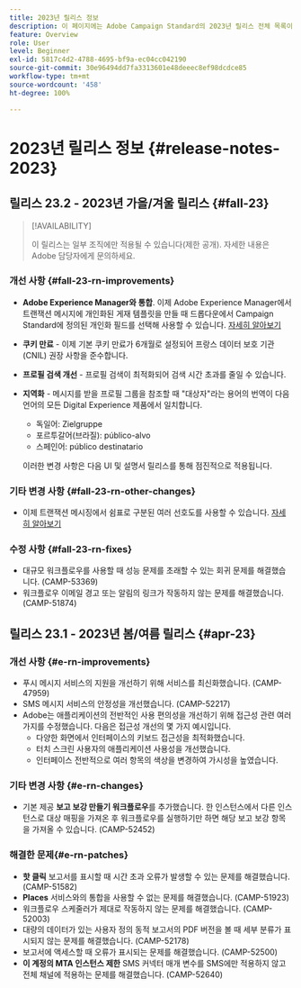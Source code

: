 ```yaml
---
title: 2023년 릴리스 정보
description: 이 페이지에는 Adobe Campaign Standard의 2023년 릴리스 전체 목록이 있습니다.
feature: Overview
role: User
level: Beginner
exl-id: 5817c4d2-4788-4695-bf9a-ec04cc042190
source-git-commit: 30e96494dd7fa3313601e48deeec8ef98dcdce85
workflow-type: tm+mt
source-wordcount: '458'
ht-degree: 100%

---
```


# 2023년 릴리스 정보 {#release-notes-2023}

## 릴리스 23.2 - 2023년 가을/겨울 릴리스 {#fall-23}

>[!AVAILABILITY]
>
>이 릴리스는 일부 조직에만 적용될 수 있습니다(제한 공개). 자세한 내용은 Adobe 담당자에게 문의하세요.

### 개선 사항 {#fall-23-rn-improvements}

* **Adobe Experience Manager와 통합**. 이제 Adobe Experience Manager에서 트랜잭션 메시지에 개인화된 게재 템플릿을 만들 때 드롭다운에서 Campaign Standard에 정의된 개인화 필드를 선택해 사용할 수 있습니다. [자세히 알아보기](../../integrating/using/creating-email-experience-manager.md)

* **쿠키 만료** - 이제 기본 쿠키 만료가 6개월로 설정되어 프랑스 데이터 보호 기관(CNIL) 권장 사항을 준수합니다.

* **프로필 검색 개선** - 프로필 검색이 최적화되어 검색 시간 초과를 줄일 수 있습니다.

* **지역화** - 메시지를 받을 프로필 그룹을 참조할 때 &quot;대상자&quot;라는 용어의 번역이 다음 언어의 모든 Digital Experience 제품에서 일치합니다.

   * 독일어: Zielgruppe
   * 포르투갈어(브라질): público-alvo
   * 스페인어: público destinatario

  이러한 변경 사항은 다음 UI 및 설명서 릴리스를 통해 점진적으로 적용됩니다.


### 기타 변경 사항 {#fall-23-rn-other-changes}

* 이제 트랜잭션 메시징에서 쉼표로 구분된 여러 선호도를 사용할 수 있습니다. [자세히 알아보기](../../sending/using/managing-typologies.md)

### 수정 사항 {#fall-23-rn-fixes}

* 대규모 워크플로우를 사용할 때 성능 문제를 초래할 수 있는 회귀 문제를 해결했습니다. (CAMP-53369)
* 워크플로우 이메일 경고 또는 알림의 링크가 작동하지 않는 문제를 해결했습니다. (CAMP-51874)

## 릴리스 23.1 - 2023년 봄/여름 릴리스 {#apr-23}

### 개선 사항 {#e-rn-improvements}

* 푸시 메시지 서비스의 지원을 개선하기 위해 서비스를 최신화했습니다. (CAMP-47959)
* SMS 메시지 서비스의 안정성을 개선했습니다. (CAMP-52217)
* Adobe는 애플리케이션의 전반적인 사용 편의성을 개선하기 위해 접근성 관련 여러 가지를 수정했습니다. 다음은 접근성 개선의 몇 가지 예시입니다.
   * 다양한 화면에서 인터페이스의 키보드 접근성을 최적화했습니다.
   * 터치 스크린 사용자의 애플리케이션 사용성을 개선했습니다.
   * 인터페이스 전반적으로 여러 항목의 색상을 변경하여 가시성을 높였습니다.

### 기타 변경 사항 {#e-rn-changes}

* 기본 제공 **보고 보강 만들기 워크플로우**&#x200B;를 추가했습니다. 한 인스턴스에서 다른 인스턴스로 대상 매핑을 가져온 후 워크플로우를 실행하기만 하면 해당 보고 보강 항목을 가져올 수 있습니다. (CAMP-52452)

### 해결한 문제{#e-rn-patches}

* **핫 클릭** 보고서를 표시할 때 시간 초과 오류가 발생할 수 있는 문제를 해결했습니다. (CAMP-51582)
* **Places** 서비스와의 통합을 사용할 수 없는 문제를 해결했습니다. (CAMP-51923)
* 워크플로우 스케줄러가 제대로 작동하지 않는 문제를 해결했습니다. (CAMP-52003)
* 대량의 데이터가 있는 사용자 정의 동적 보고서의 PDF 버전을 볼 때 세부 분류가 표시되지 않는 문제를 해결했습니다. (CAMP-52178)
* 보고서에 액세스할 때 오류가 표시되는 문제를 해결했습니다. (CAMP-52500)
* **이 계정의 MTA 인스턴스 제한** SMS 커넥터 매개 변수를 SMS에만 적용하지 않고 전체 채널에 적용하는 문제를 해결했습니다. (CAMP-52640)
